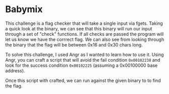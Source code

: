 # Babymix

This challenge is a flag checker that will take a single input via fgets.
Taking a quick look at the binary, we can see that this binary will run our input through a set of "check" functions.
If all checks are passed the program will let us know we have the corrrect flag. 
We can also see from looking through the binary that the flag will be between 0x16 and 0x30 chars long.

To solve this challenge, I used Angr as I wanted to learn how to use it.  Using Angr, you can craft a script that will 
avoid the fail condition `0x00102238` and look for the success condition `0x00102225` 
(assuming a 0x00100000 base address).

Once this script with crafted, we can run against the given binary to to find the flag.

